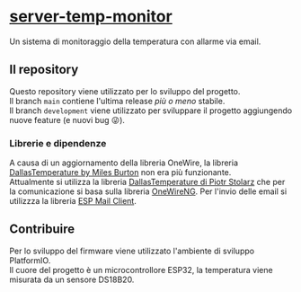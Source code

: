 # [server-temp-monitor](https://mattVisi.github.io/server-temp-monitor)
Un sistema di monitoraggio della temperatura con allarme via email.


## Il repository
Questo repository viene utilizzato per lo sviluppo del progetto.
<br>Il branch <code>main</code> contiene l'ultima release *più o meno* stabile.
<br>Il branch <code>development</code> viene utilizzato per sviluppare il progetto aggiungendo nuove feature (e nuovi bug 😜).

### Librerie e dipendenze
A causa di un aggiornamento della libreria OneWire, la libreria [DallasTemperature by Miles Burton](https://github.com/milesburton/Arduino-Temperature-Control-Library) non era più funzionante. 
<br>
Attualmente si utilizza la libreria [DallasTemperature di Piotr Stolarz](https://github.com/pstolarz/Arduino-Temperature-Control-Library) che per la comunicazione si basa sulla libreria [OneWireNG](https://github.com/pstolarz/OneWireNg).
Per l'invio delle email si utilizzza la libreria [ESP Mail Client](https://github.com/mobizt/ESP-Mail-Client).

## Contribuire
Per lo sviluppo del firmware viene utilizzato l'ambiente di sviluppo PlatformIO.
<br>
Il cuore del progetto è un microcontrollore ESP32, la temperatura viene misurata da un sensore DS18B20.
<br>
